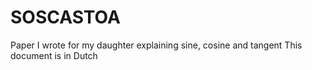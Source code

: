 # SOSCASTOA
Paper I wrote for my daughter explaining sine, cosine and tangent
This document is in Dutch
